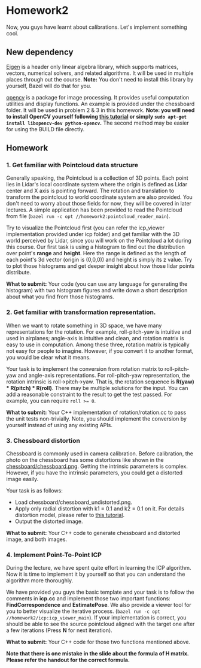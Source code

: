 # Homework2

Now, you guys have learnt about calibrations. Let's implement something cool.

## New dependency
[Eigen](http://eigen.tuxfamily.org/index.php?title=Main_Page) is a header only linear algebra library, which supports matrices, vectors, numerical solvers, and related algorithms. It will be used in multiple places through out the course. **Note:** You don't need to install this library by yourself, Bazel will do that for you.

[opencv](https://opencv.org/) is a package for image processing. It provides useful computation utilities and display functions. An example is provided under the chessboard folder. It will be used in problem 2 & 3 in this homework. **Note: you will need to install OpenCV yourself following [this tutorial](https://docs.opencv.org/trunk/d7/d9f/tutorial_linux_install.html) or simply `sudo apt-get install libopencv-dev python-opencv`.** The second method may be easier for using the BUILD file directly.

## Homework

### 1. Get familiar with Pointcloud data structure
Generally speaking, the Pointcloud is a collection of 3D points. Each point lies in Lidar's local coordinate system where the origin is defined as Lidar center and X axis is pointing forward. The rotation and translation to transform the pointcloud to world coordinate system are also provided. You don't need to worry about those fields for now, they will be covered in later lectures. A simple application has been provided to read the Pointcloud from file (`bazel run -c opt //homework2:pointcloud_reader_main`).

Try to visualize the Pointcloud first (you can refer the icp_viewer implementation provided under icp folder) and get familiar with the 3D world perceived by Lidar, since you will work on the Pointcloud a lot during this course. Our first task is using a histogram to find out the distribution over point's **range** and **height**. Here the range is defined as the length of each point's 3d vector (origin is (0,0,0)) and height is simply its z value. Try to plot those histograms and get deeper insight about how those lidar points distribute.

**What to submit:** Your code (you can use any language for generating the histogram) with two histogram figures and write down a short description about what you find from those histograms.


### 2. Get familiar with transformation representation.
When we want to rotate something in 3D space, we have many representations for the rotation. For example, roll-pitch-yaw is intuitive and used in airplanes; angle-axis is intuitive and clean, and rotation matrix is easy to use in computation. Among these three, rotation matrix is typically not easy for people to imagine. However, if you convert it to another format, you would be clear what it means.

Your task is to implement the conversion from rotation matrix to roll-pitch-yaw and angle-axis representations. For roll-pitch-yaw representation, the rotation intrinsic is roll->pitch->yaw. That is, the rotation sequence is **R(yaw) * R(pitch) * R(roll)**. There may be multiple solutions for the input. You can add a reasonable constraint to the result to get the test passed. For example, you can require `roll >= 0`.

**What to submit:** Your C++ implementation of rotation/rotation.cc to pass the unit tests non-trivially. Note, you should implement the conversion by yourself instead of using any existing APIs.


### 3. Chessboard distortion

Chessboard is commonly used in camera calibration. Before calibration, the photo on the chessboard has some distortions like shown in the [chessboard/chessboard.png](https://github.com/ponyai/PublicCourse/blob/master/homework3/chessboard/chessboard.png). Getting the intrinsic parameters is complex. However, if you have the intrinsic parameters, you could get a distorted image easily.

Your task is as follows:
- Load chessboard/chessboard_undistorted.png.
- Apply only radial distortion with k1 = 0.1 and k2 = 0.1 on it. For details distortion model, please refer to [this tutorial](https://docs.opencv.org/2.4/modules/calib3d/doc/camera_calibration_and_3d_reconstruction.html).
- Output the distorted image.

**What to submit:** Your C++ code to generate chessboard and distorted image, and both images.

### 4. Implement Point-To-Point ICP

During the lecture, we have spent quite effort in learning the ICP algorithm. Now it is time to implement
it by yourself so that you can understand the algorithm more thoroughly.

We have provided you guys the basic template and your task is to follow the comments in **icp.cc** and implement
those two important functions: **FindCorrespondence** and **EstimatePose**. We also provide a viewer tool
for you to better visualize the iterative process. (`bazel run -c opt //homework2/icp:icp_viewer_main`).
If your implementation is correct, you should be able to see the source pointcloud aligned with the target one after a few iterations (Press **N** for next iteration). 

**What to submit:** Your C++ code for those two functions mentioned above.

**Note that there is one mistake in the slide about the formula of H matrix. Please refer the handout for the correct formula.**
